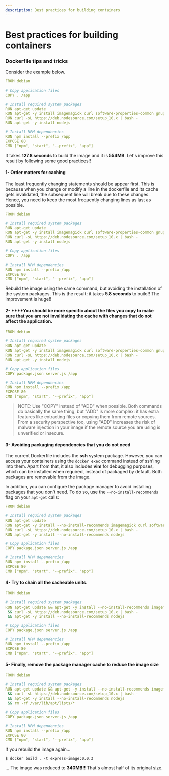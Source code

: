 ```yaml
---
description: Best practices for building containers
---
```


# Best practices for building containers

### Dockerfile tips and tricks

Consider the example below.

```yaml
FROM debian

# Copy application files
COPY . /app

# Install required system packages
RUN apt-get update
RUN apt-get -y install imagemagick curl software-properties-common gnupg vim ssh
RUN curl -sL https://deb.nodesource.com/setup_10.x | bash -
RUN apt-get -y install nodejs

# Install NPM dependencies
RUN npm install --prefix /app
EXPOSE 80
CMD ["npm", "start", "--prefix", "app"]
```

It takes **127.8 seconds** to build the image and it is **554MB**. Let's improve this result by following some good practices!!

#### 1- Order matters for caching

The least frequently changing statements should be appear first. This is because when you change or modify a line in the dockerfile and its cache gets invalidated, the subsequent line will break due to these changes. Hence, you need to keep the most frequently changing lines as last as possible.

```yaml
FROM debian

# Install required system packages
RUN apt-get update
RUN apt-get -y install imagemagick curl software-properties-common gnupg vim ssh
RUN curl -sL https://deb.nodesource.com/setup_10.x | bash -
RUN apt-get -y install nodejs

# Copy application files
COPY . /app

# Install NPM dependencies
RUN npm install --prefix /app
EXPOSE 80
CMD ["npm", "start", "--prefix", "app"]
```

Rebuild the image using the same command, but avoiding the installation of the system packages. This is the result: it takes **5.8 seconds** to build!! The improvement is huge!!

#### 2- ****You **should be more specific about the files you copy** to make sure that you are not invalidating the cache with changes that do not affect the application.

```yaml
FROM debian

# Install required system packages
RUN apt-get update
RUN apt-get -y install imagemagick curl software-properties-common gnupg vim ssh
RUN curl -sL https://deb.nodesource.com/setup_10.x | bash -
RUN apt-get -y install nodejs

# Copy application files
COPY package.json server.js /app

# Install NPM dependencies
RUN npm install --prefix /app
EXPOSE 80
CMD ["npm", "start", "--prefix", "app"]
```

> NOTE: Use "COPY" instead of "ADD" when possible. Both commands do basically the same thing, but "ADD" is more complex: it has extra features like extracting files or copying them from remote sources. From a security perspective too, using "ADD" increases the risk of malware injection in your image if the remote source you are using is unverified or insecure.

#### 3- Avoiding packaging dependencies that you do not need

The current Dockerfile includes the **ssh** system package. However, you can access your containers using the `docker exec` command instead of ssh'ing into them. Apart from that, it also includes **vim** for debugging purposes, which can be installed when required, instead of packaged by default. Both packages are removable from the image.

In addition, you can configure the package manager to avoid installing packages that you don't need. To do so, use the `--no-install-recommends` flag on your `apt-get` calls:

```yaml
FROM debian

# Install required system packages
RUN apt-get update
RUN apt-get -y install --no-install-recommends imagemagick curl software-properties-common gnupg
RUN curl -sL https://deb.nodesource.com/setup_10.x | bash -
RUN apt-get -y install --no-install-recommends nodejs

# Copy application files
COPY package.json server.js /app

# Install NPM dependencies
RUN npm install --prefix /app
EXPOSE 80
CMD ["npm", "start", "--prefix", "app"]
```

#### 4- Try to chain all the cacheable units.

```yaml
FROM debian

# Install required system packages
RUN apt-get update && apt-get -y install --no-install-recommends imagemagick curl software-properties-common gnupg \
 && curl -sL https://deb.nodesource.com/setup_10.x | bash - 
 && apt-get -y install --no-install-recommends nodejs

# Copy application files
COPY package.json server.js /app

# Install NPM dependencies
RUN npm install --prefix /app
EXPOSE 80
CMD ["npm", "start", "--prefix", "app"]
```

#### 5- Finally, remove the package manager cache to reduce the image size

```yaml
FROM debian

# Install required system packages
RUN apt-get update && apt-get -y install --no-install-recommends imagemagick curl software-properties-common gnupg \
 && curl -sL https://deb.nodesource.com/setup_10.x | bash - 
 && apt-get -y install --no-install-recommends nodejs 
 && rm -rf /var/lib/apt/lists/*

# Copy application files
COPY package.json server.js /app

# Install NPM dependencies
RUN npm install --prefix /app
EXPOSE 80
CMD ["npm", "start", "--prefix", "app"]
```

If you rebuild the image again…

```text
$ docker build . -t express-image:0.0.3
```

… The image was reduced to **340MB!!** That's almost half of its original size.







